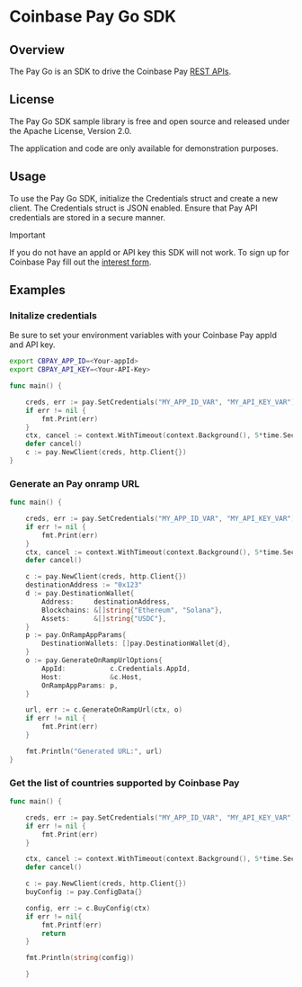 # Coinbase Pay Go SDK

## Overview

The Pay Go is an SDK to drive the Coinbase Pay [REST APIs](https://docs.cloud.coinbase.com/pay-sdk/docs/rest-api-overview).

## License

The Pay Go SDK sample library is free and open source and released under the Apache License, Version 2.0.

The application and code are only available for demonstration purposes.

## Usage

To use the Pay Go SDK, initialize the Credentials struct and create a new client. The Credentials struct is JSON enabled. Ensure that Pay API credentials are stored in a secure manner.

> [!IMPORTANT]  
> If you do not have an appId or API key this SDK will not work. To sign up for Coinbase Pay fill out the [interest form](https://www.coinbase.com/cloud/cloud-interest).

## Examples

### Initalize credentials

Be sure to set your environment variables with your Coinbase Pay appId and API key.

```bash
export CBPAY_APP_ID=<Your-appId>
export CBPAY_API_KEY=<Your-API-Key>
```

```go
func main() {

	creds, err := pay.SetCredentials("MY_APP_ID_VAR", "MY_API_KEY_VAR")
	if err != nil {
		fmt.Print(err)
	}
	ctx, cancel := context.WithTimeout(context.Background(), 5*time.Second)
	defer cancel()
	c := pay.NewClient(creds, http.Client{})
}
```

### Generate an Pay onramp URL

```go
func main() {

	creds, err := pay.SetCredentials("MY_APP_ID_VAR", "MY_API_KEY_VAR")
	if err != nil {
		fmt.Print(err)
	}
	ctx, cancel := context.WithTimeout(context.Background(), 5*time.Second)
	defer cancel()

	c := pay.NewClient(creds, http.Client{})
	destinationAddress := "0x123"
	d := pay.DestinationWallet{
		Address:     destinationAddress,
		Blockchains: &[]string{"Ethereum", "Solana"},
		Assets:      &[]string{"USDC"},
	}
	p := pay.OnRampAppParams{
		DestinationWallets: []pay.DestinationWallet{d},
	}
	o := pay.GenerateOnRampUrlOptions{
		AppId:           c.Credentials.AppId,
		Host:            &c.Host,
		OnRampAppParams: p,
	}

	url, err := c.GenerateOnRampUrl(ctx, o)
	if err != nil {
		fmt.Print(err)
	}

	fmt.Println("Generated URL:", url)
}
```

### Get the list of countries supported by Coinbase Pay

```go
func main() {

	creds, err := pay.SetCredentials("MY_APP_ID_VAR", "MY_API_KEY_VAR")
	if err != nil {
		fmt.Print(err)
	}

	ctx, cancel := context.WithTimeout(context.Background(), 5*time.Second)
	defer cancel()

	c := pay.NewClient(creds, http.Client{})
	buyConfig := pay.ConfigData{}

	config, err := c.BuyConfig(ctx)
    if err != nil{
        fmt.Printf(err)
        return
    }

    fmt.Println(string(config))

	}
```
